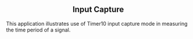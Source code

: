 <h2 align="center">Input Capture</h2>

This application illustrates use of Timer10 input capture mode in measuring the time period of a signal.
